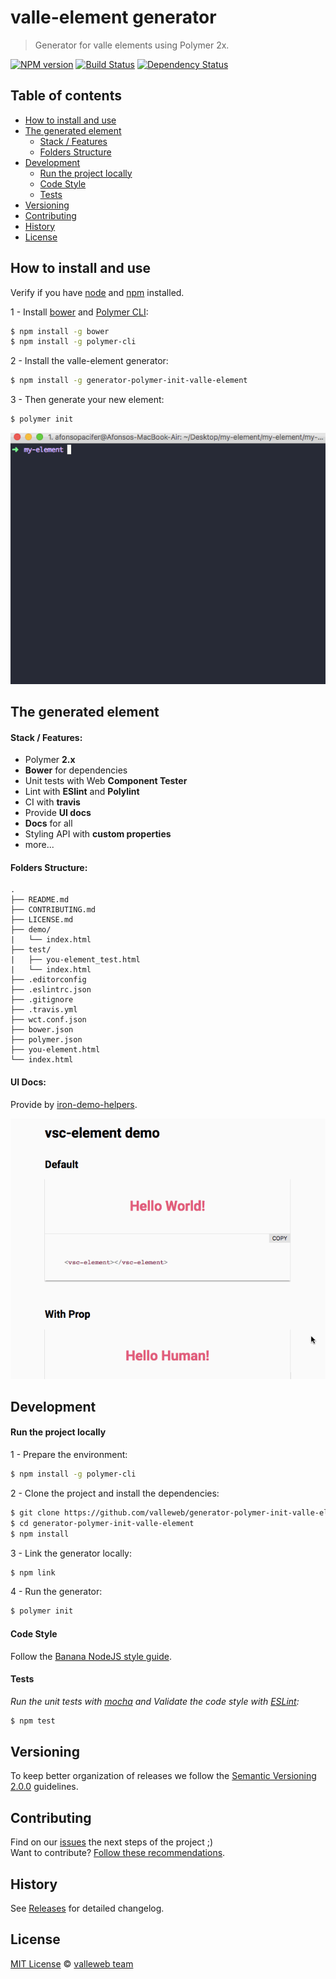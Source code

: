 # valle-element generator

> Generator for valle elements using Polymer 2x.

[![NPM version][npm-image]][npm-url]
[![Build Status][travis-image]][travis-url]
[![Dependency Status][daviddm-image]][daviddm-url]

## Table of contents

- [How to install and use](#how-to-install-and-use)
- [The generated element](#the-generated-element)
  - [Stack / Features](#stack-/-features)
  - [Folders Structure](#folders-structure)
- [Development](#development)
  - [Run the project locally](#run-the-project-locally)
  - [Code Style](#code-style)
  - [Tests](#tests)
- [Versioning](#versioning)
- [Contributing](#contributing)
- [History](#history)
- [License](#license)

## How to install and use

Verify if you have [node](http://nodejs.org/) and [npm](https://www.npmjs.org/) installed.

1 - Install [bower](https://bower.io/) and [Polymer CLI](https://www.polymer-project.org/2.0/docs/tools/polymer-cli):

```sh
$ npm install -g bower
$ npm install -g polymer-cli
```

2 - Install the valle-element generator:

```sh
$ npm install -g generator-polymer-init-valle-element
```

3 - Then generate your new element:

```sh
$ polymer init
```

![polymer init demo](img/init-demo.gif)

## The generated element

#### Stack / Features:

- Polymer **2.x**
- **Bower** for dependencies
- Unit tests with Web **Component Tester**
- Lint with **ESlint** and **Polylint**
- CI with **travis**
- Provide **UI docs**
- **Docs** for all
- Styling API with **custom properties**
- more...

#### Folders Structure:

	.
	├── README.md
	├── CONTRIBUTING.md
	├── LICENSE.md
	├── demo/
	|   └── index.html
	├── test/
	|   ├── you-element_test.html
	|   └── index.html
	├── .editorconfig
	├── .eslintrc.json
	├── .gitignore
	├── .travis.yml
	├── wct.conf.json
	├── bower.json
	├── polymer.json
	├── you-element.html
	└── index.html

#### UI Docs:

Provide by [iron-demo-helpers](https://github.com/PolymerElements/iron-demo-helpers).

![UI docs demo](img/ui-docs-demo.gif)

## Development

#### Run the project locally

1 - Prepare the environment:

```sh
$ npm install -g polymer-cli
```

2 - Clone the project and install the dependencies:

```sh
$ git clone https://github.com/valleweb/generator-polymer-init-valle-element.git
$ cd generator-polymer-init-valle-element
$ npm install
```

3 - Link the generator locally:

```sh
$ npm link
```

4 - Run the generator:

```sh
$ polymer init
```

#### Code Style

Follow the [Banana NodeJS style guide](https://github.com/bananacss/banana-style-guide).

#### Tests

*Run the unit tests with [mocha](https://mochajs.org/) and Validate the code style with [ESLint](http://eslint.org/):*

```sh
$ npm test
```

## Versioning

To keep better organization of releases we follow the [Semantic Versioning 2.0.0](http://semver.org/) guidelines.

## Contributing

Find on our [issues](https://github.com/valleweb/generator-polymer-init-valle-element/issues/) the next steps of the project ;)
<br>
Want to contribute? [Follow these recommendations](https://github.com/valleweb/generator-polymer-init-valle-element/blob/master/CONTRIBUTING.md).

## History

See [Releases](https://github.com/valleweb/generator-polymer-init-valle-element/releases) for detailed changelog.

## License

[MIT License](https://github.com/valleweb/generator-polymer-init-valle-element/blob/master/LICENSE.md) © [valleweb team](https://github.com/valleweb)

[npm-image]: https://badge.fury.io/js/generator-polymer-init-valle-element.svg
[npm-url]: https://npmjs.org/package/generator-polymer-init-valle-element
[travis-image]: https://travis-ci.org/valleweb/generator-polymer-init-valle-element.svg?branch=master
[travis-url]: https://travis-ci.org/valleweb/generator-polymer-init-valle-element
[daviddm-image]: https://david-dm.org/valleweb/generator-polymer-init-valle-element.svg?theme=shields.io
[daviddm-url]: https://david-dm.org/valleweb/generator-polymer-init-valle-element

